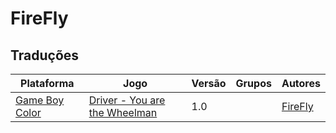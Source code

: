 # FireFly

## Traduções

| Plataforma | Jogo | Versão | Grupos | Autores |
| ----------- | ----------- | ----------- | ----------- | ----------- |
| [Game Boy Color](../../traducoes/game-boy-color/) | [Driver - You are the Wheelman](../../traducoes/game-boy-color/driver-you-are-the-wheelman_firefly/) | 1.0 |  | [FireFly](../../autores/firefly/) |